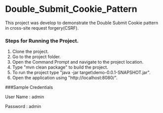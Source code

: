 # Double_Submit_Cookie_Pattern
This project was develop to demonstrate the Double Submit Cookie pattern in cross-site request forgery(CSRF).

### Steps for Running the Project.
 
   1. Clone the project.
   2. Go to the project folder.
   3. Open the Command Prompt and navigate to the project location.
   4. Type "mvn clean package" to build the project.
   5. To run the project type "java -jar target\demo-0.0.1-SNAPSHOT.jar".
   6. Open the application using "http://localhost:8080/".

###Sample Credentials

User Name : admin

Password : admin
